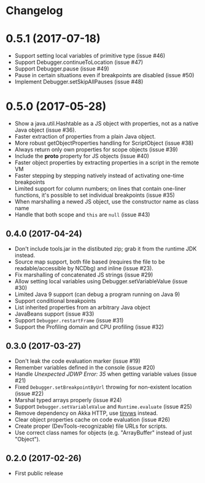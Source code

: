 # Changelog

# 0.5.1 (2017-07-18)

* Support setting local variables of primitive type (issue #46)
* Support Debugger.continueToLocation (issue #47)
* Support Debugger.pause (issue #49)
* Pause in certain situations even if breakpoints are disabled (issue #50)
* Implement Debugger.setSkipAllPauses (issue #48)

# 0.5.0 (2017-05-28)

* Show a java.util.Hashtable as a JS object with properties, not as a native Java
  object (issue #36).
* Faster extraction of properties from a plain Java object.
* More robust getObjectProperties handling for ScriptObject (issue #38)
* Always return only own properties for scope objects (issue #39)
* Include the __proto__ property for JS objects (issue #40)
* Faster object properties by extracting properties in a script in the remote VM
* Faster stepping by stepping natively instead of activating one-time breakpoints
* Limited support for column numbers; on lines that contain one-liner functions, it's
  possible to set individual breakpoints (issue #35)
* When marshalling a newed JS object, use the constructor name as class name
* Handle that both scope and `this` are `null` (issue #43)

## 0.4.0 (2017-04-24)

* Don't include tools.jar in the distibuted zip; grab it from the runtime JDK instead.
* Source map support, both file based (requires the file to be readable/accessible by
  NCDbg) and inline (issue #23).
* Fix marshalling of concatenated JS strings (issue #29)
* Allow setting local variables using Debugger.setVariableValue (issue #30)
* Limited Java 9 support (can debug a program running on Java 9)
* Support conditional breakpoints
* List inherited properties from an arbitrary Java object
* JavaBeans support (issue #33)
* Support `Debugger.restartFrame` (issue #31)
* Support the Profiling domain and CPU profiling (issue #32)

## 0.3.0 (2017-03-27)

* Don't leak the code evaluation marker (issue #19)
* Remember variables defined in the console (issue #20)
* Handle _Unexpected JDWP Error: 35_ when getting variable values (issue #21)
* Fixed `Debugger.setBreakpointByUrl` throwing for non-existent location (issue #22)
* Marshal typed arrays properly (issue #24)
* Support `Debugger.setVariableValue` and `Runtime.evaluate` (issue #25)
* Remove dependency on Akka HTTP, use [tinyws](https://github.com/provegard/tinyws) instead.
* Clear object properties cache on code evaluation (issue #26)
* Create proper (DevTools-recognizable) file URLs for scripts.
* Use correct class names for objects (e.g. "ArrayBuffer" instead of just "Object").

## 0.2.0 (2017-02-26)

* First public release

